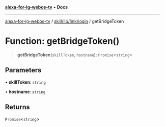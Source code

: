 [**alexa-for-lg-webos-tv**](../../../../../README.md) • **Docs**

***

[alexa-for-lg-webos-tv](../../../../../modules.md) / [skill/lib/link/login](../README.md) / getBridgeToken

# Function: getBridgeToken()

> **getBridgeToken**(`skillToken`, `hostname`): `Promise`\<`string`\>

## Parameters

• **skillToken**: `string`

• **hostname**: `string`

## Returns

`Promise`\<`string`\>
